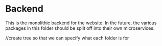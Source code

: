 # Backend

This is the monolithic backend for the website.  In the future, the various packages in this folder should be split off into their own microservices.


//create tree so that we can specify what each folder is for 
